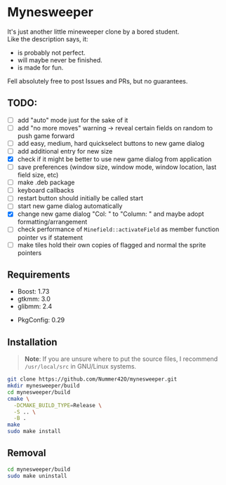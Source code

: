 # Mynesweeper

It's just another little mineweeper clone by a bored student. <br>
Like the description says, it:
- is probably not perfect.
- will maybe never be finished.
- is made for fun.

Fell absolutely free to post Issues and PRs, but no guarantees.

## TODO:

- [ ] add "auto" mode just for the sake of it
- [ ] add "no more moves" warning -> reveal certain fields on random to push game forward
- [ ] add easy, medium, hard quickselect buttons to new game dialog
- [ ] add additional entry for new size
- [X] check if it might be better to use new game dialog from application
- [ ] save preferences (window size, window mode, window location, last field size, etc)
  <!-- ref: https://developer-old.gnome.org/glibmm/stable/classGio_1_1Settings.html -->
- [ ] make .deb package
- [ ] keyboard callbacks
- [ ] restart button should initially be called start
- [ ] start new game dialog automatically
- [X] change new game dialog "Col: " to "Column: " and maybe adopt formatting/arrangement
- [ ] check performance of `Minefield::activateField` as member function pointer vs if statement
- [ ] make tiles hold their own copies of flagged and normal the sprite pointers

## Requirements

- Boost: 1.73
- gtkmm: 3.0
- glibmm: 2.4
<!-- giomm -->
- PkgConfig: 0.29

## Installation

> **Note**: If you are unsure where to put the source files, I recommend `/usr/local/src` in GNU/Linux systems.

```bash
git clone https://github.com/Nummer42O/mynesweeper.git
mkdir mynesweeper/build
cd mynesweeper/build
cmake \
  -DCMAKE_BUILD_TYPE=Release \
  -S .. \
  -B .
make
sudo make install
```

## Removal

```bash
cd mynesweeper/build
sudo make uninstall
```